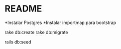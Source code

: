 # README

*Instalar Postgres
*Instalar importmap para bootstrap

rake db:create
rake db:migrate

rails db:seed

